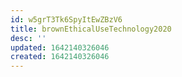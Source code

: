 ```yaml
---
id: w5grT3Tk6SpyItEwZBzV6
title: brownEthicalUseTechnology2020
desc: ''
updated: 1642140326046
created: 1642140326046
---
```


